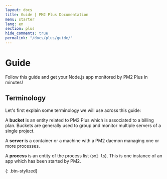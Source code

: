 ```yaml
---
layout: docs
title: Guide | PM2 Plus Documentation
menu: starter
lang: en
section: plus
hide_comments: true
permalink: "/docs/plus/guide/"
---
```


# Guide

Follow this guide and get your Node.js app monitored by PM2 Plus in minutes!

## Terminology

Let's first explain some terminology we will use across this guide:

A **bucket** is an entity related to PM2 Plus which is associated to a billing plan. Buckets are generally used to group and monitor multiple servers of a single project.

A **server** is a container or a machine with a PM2 daemon managing one or more processes.

A **process** is an entity of the process list (`pm2 ls`). This is one instance of an app which has been started by PM2.

{: .btn-stylized}
